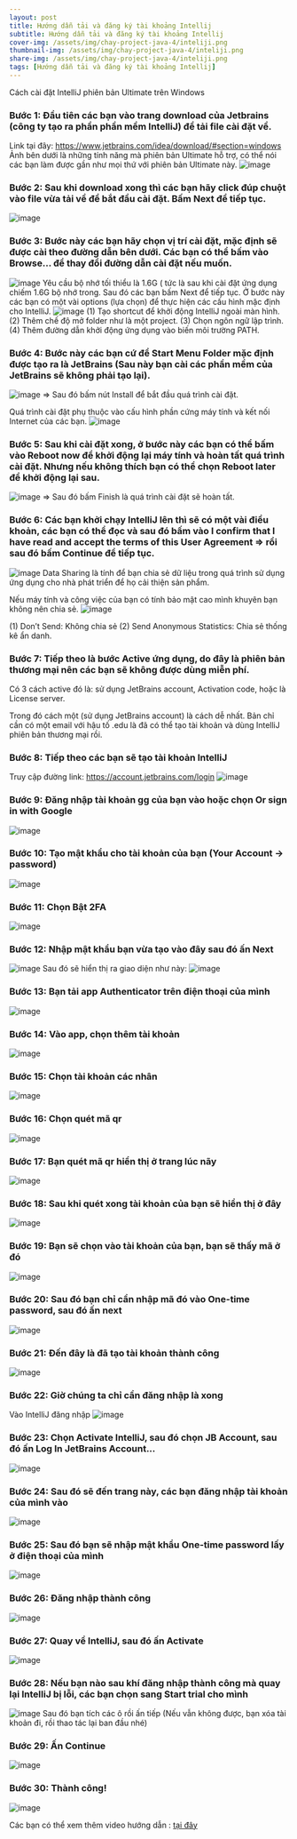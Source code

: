 ```yaml
---
layout: post
title: Hướng dẫn tải và đăng ký tài khoảng Intellij
subtitle: Hướng dẫn tải và đăng ký tài khoảng Intellij
cover-img: /assets/img/chay-project-java-4/inteliji.png
thumbnail-img: /assets/img/chay-project-java-4/inteliji.png
share-img: /assets/img/chay-project-java-4/inteliji.png
tags: [Hướng dẫn tải và đăng ký tài khoảng Intellij]
---
```


Cách cài đặt IntelliJ phiên bản Ultimate trên Windows
### Bước 1: Đầu tiên các bạn vào trang download của Jetbrains (công ty tạo ra phần phần mềm IntelliJ) để tải file cài đặt về.
Link tại đây: https://www.jetbrains.com/idea/download/#section=windows
Ảnh bên dưới là những tính năng mà phiên bản Ultimate hỗ trợ, có thể nói các bạn làm được gần như mọi thứ với phiên bản Ultimate này.
![image](https://user-images.githubusercontent.com/97737045/221756762-aecbaa8b-f1c1-429f-9fb1-080f0847d247.png)

### Bước 2: Sau khi download xong thì các bạn hãy click đúp chuột vào file vừa tải về để bắt đầu cài đặt. Bấm Next để tiếp tục.
![image](https://user-images.githubusercontent.com/97737045/221756888-887bd68b-200e-496f-afe2-cf004f6dda6c.png)

### Bước 3: Bước này các bạn hãy chọn vị trí cài đặt, mặc định sẽ được cài theo đường dẫn bên dưới. Các bạn có thể bấm vào Browse... để thay đổi đường dẫn cài đặt nếu muốn.
![image](https://user-images.githubusercontent.com/97737045/221756937-7aadf5e7-534b-4ef0-b3f8-332146f179ef.png)
Yêu cầu bộ nhớ tối thiểu là 1.6G ( tức là sau khi cài đặt ứng dụng chiếm 1.6G bộ nhớ trong. Sau đó các bạn bấm Next để tiếp tục.
Ở bước này các bạn có một vài options (lựa chọn) để thực hiện các cấu hình mặc định cho IntelliJ.
![image](https://user-images.githubusercontent.com/97737045/221757026-69380866-5be1-4baa-a591-65900550e93c.png)
(1) Tạo shortcut để khởi động IntelliJ ngoài màn hình.
(2) Thêm chế độ mở folder như là một project.
(3) Chọn ngôn ngữ lập trình.
(4) Thêm đường dẫn khởi động ứng dụng vào biến môi trường PATH.

### Bước 4: Bước này các bạn cứ để Start Menu Folder mặc định được tạo ra là JetBrains (Sau này bạn cài các phần mềm của JetBrains sẽ không phải tạo lại).
![image](https://user-images.githubusercontent.com/97737045/221757103-c33acab3-175b-475a-964c-c344d07e16b9.png)
=> Sau đó bấm nút Install để bắt đầu quá trình cài đặt.

Quá trình cài đặt phụ thuộc vào cấu hình phần cứng máy tính và kết nối Internet của các bạn.
![image](https://user-images.githubusercontent.com/97737045/221757164-58f3833c-80db-44d4-966c-5e3a279fb619.png)

### Bước 5: Sau khi cài đặt xong, ở bước này các bạn có thể bấm vào Reboot now để khởi động lại máy tính và hoàn tất quá trình cài đặt. Nhưng nếu không thích bạn có thể chọn Reboot later để khởi động lại sau.
![image](https://user-images.githubusercontent.com/97737045/221757227-1a44e08e-6f89-4969-99cc-8f99bac8d818.png)
=> Sau đó bấm Finish là quá trình cài đặt sẽ hoàn tất.

### Bước 6: Các bạn khởi chạy IntelliJ lên thì sẽ có một vài điều khoản, các bạn có thể đọc và sau đó bấm vào I confirm that I have read and accept the terms of this User Agreement => rồi sau đó bấm Continue để tiếp tục.
![image](https://user-images.githubusercontent.com/97737045/221757254-4d83b12a-5067-41cd-893b-7a8b1608e521.png)
Data Sharing là tính để bạn chia sẻ dữ liệu trong quá trình sử dụng ứng dụng cho nhà phát triển để họ cải thiện sản phẩm.

Nếu máy tính và công việc của bạn có tính bảo mật cao mình khuyên bạn không nên chia sẻ.
![image](https://user-images.githubusercontent.com/97737045/221757307-109da117-71a0-475d-9f1b-6deb5d33ceb3.png)

(1) Don’t Send: Không chia sẻ
(2) Send Anonymous Statistics: Chia sẻ thống kê ẩn danh.

### Bước 7: Tiếp theo là bước Active ứng dụng, do đây là phiên bản thương mại nên các bạn sẽ không được dùng miễn phí.

Có 3 cách active đó là: sử dụng JetBrains account, Activation code, hoặc là License server.

Trong đó cách một (sử dụng JetBrains account) là cách dễ nhất. Bản chỉ cần có một email với hậu tố .edu là đã có thể tạo tài khoản và dùng IntelliJ phiên bản thương mại rồi.

### Bước 8: Tiếp theo các bạn sẽ tạo tài khoản IntelliJ
Truy cập đường link:  https://account.jetbrains.com/login
![image](https://user-images.githubusercontent.com/97737045/221757954-fd07535f-c899-4aa9-a30c-2f0e8f272676.png)

### Bước 9: Đăng nhập tài khoản gg của bạn vào hoặc chọn Or sign in with Google
![image](https://user-images.githubusercontent.com/97737045/221758093-50b24448-b187-4437-ac7d-858ee096a935.png)

### Bước 10: Tạo mật khẩu cho tài khoản của bạn (Your Account -> password)
![image](https://user-images.githubusercontent.com/97737045/221761265-70ddca61-726d-45ff-a9d7-bae121e416c7.png)

### Bước 11: Chọn Bật 2FA
![image](https://user-images.githubusercontent.com/97737045/221761477-f2b07404-783f-4b08-8f5a-1a9f8c42fb4e.png)

### Bước 12: Nhập mật khẩu bạn vừa tạo vào đây sau đó ấn Next
![image](https://user-images.githubusercontent.com/97737045/221761530-46f762c2-be9a-4f7b-be8c-c3eb5f9ec667.png)
Sau đó sẽ hiển thị ra giao diện như này: 
![image](https://user-images.githubusercontent.com/97737045/221761651-77c5d344-433d-446d-9184-e7a250758ff5.png)

### Bước 13: Bạn tải app Authenticator trên điện thoại của mình
![image](https://user-images.githubusercontent.com/97737045/221761077-558bee70-bb3a-4a17-9972-d862c79529c0.png)

### Bước 14: Vào app, chọn thêm tài khoản
![image](https://user-images.githubusercontent.com/97737045/221761870-4c50be17-2ae2-400b-b85a-d7dca8479967.png)

### Bước 15: Chọn tài khoản các nhân
![image](https://user-images.githubusercontent.com/97737045/221761968-da8b8a24-71a9-4577-983c-70ccbf2e92f7.png)

### Bước 16: Chọn quét mã qr
![image](https://user-images.githubusercontent.com/97737045/221762056-2d767214-b2ae-40af-995d-4af093724723.png)

### Bước 17: Bạn quét mã qr hiển thị ở trang lúc nãy
![image](https://user-images.githubusercontent.com/97737045/221762135-72c7e7ff-0d63-4d0b-9898-81a8b9e5881a.png)

### Bước 18: Sau khi quét xong tài khoản của bạn sẽ hiển thị ở đây
![image](https://user-images.githubusercontent.com/97737045/221762265-7876190f-f4cf-4dbd-9b36-0316187d433e.png)

### Bước 19: Bạn sẽ chọn vào tài khoản của bạn, bạn sẽ thấy mã ở đó
![image](https://user-images.githubusercontent.com/97737045/221762380-fdf42e25-0221-496f-9515-fae43420b308.png)

### Bước 20: Sau đó bạn chỉ cần nhập mã đó vào One-time password, sau đó ấn next
![image](https://user-images.githubusercontent.com/97737045/221762438-3819bc34-4884-439c-a9e3-19199cbcd17f.png)

### Bước 21: Đến đây là đã tạo tài khoản thành công
![image](https://user-images.githubusercontent.com/97737045/221762615-eb8064b0-d2ed-4483-985a-b924f391f8ec.png)

### Bước 22: Giờ chúng ta chỉ cần đăng nhập là xong
Vào IntelliJ đăng nhập
![image](https://user-images.githubusercontent.com/97737045/221762929-9ed108aa-3c67-448a-8cce-4ae22f4b3481.png)

### Bước 23: Chọn Activate IntelliJ, sau đó chọn JB Account, sau đó ấn Log In JetBrains Account...
![image](https://user-images.githubusercontent.com/97737045/221763188-b895e435-52a1-4f72-b702-d674354b6589.png)

### Bước 24: Sau đó sẽ đến trang này, các bạn đăng nhập tài khoản của mình vào
![image](https://user-images.githubusercontent.com/97737045/221763394-fb542118-c9fc-4b73-8b1d-e310b1c74bea.png)

### Bước 25: Sau đó bạn sẽ nhập mật khẩu One-time password lấy ở điện thoại của mình
![image](https://user-images.githubusercontent.com/97737045/221763490-9bc55760-5ede-4e51-a4b3-a4ed8f9faf6c.png)

### Bước 26: Đăng nhập thành công
![image](https://user-images.githubusercontent.com/97737045/221763690-9ccb047d-7ba9-49de-ba6e-d9b403aaf5f0.png)

### Bước 27: Quay về IntelliJ, sau đó ấn Activate
![image](https://user-images.githubusercontent.com/97737045/221763795-48c66984-6fe8-461b-859e-d5c43ad6ee38.png)

### Bước 28: Nếu bạn nào sau khí đăng nhập thành công mà quay lại IntelliJ bị lỗi, các bạn chọn sang Start trial cho mình
![image](https://user-images.githubusercontent.com/97737045/221764119-0fa59841-67c7-454d-8351-73894670fa9b.png)
Sau đó bạn tích các ô rồi ấn tiếp
(Nếu vẫn không được, bạn xóa tài khoản đi, rồi thao tác lại ban đầu nhé)

### Bước 29: Ấn Continue
![image](https://user-images.githubusercontent.com/97737045/221763958-7a850be4-d505-4dc2-a034-c50f71263c08.png)

### Bước 30: Thành công!
![image](https://user-images.githubusercontent.com/97737045/221764341-e8c5fbc3-e4b0-4197-8e66-afc9b3a4ece6.png)

Các bạn có thể xem thêm video hướng dẫn : [tại đây](https://youtu.be/3JiWOF-KM5c)
